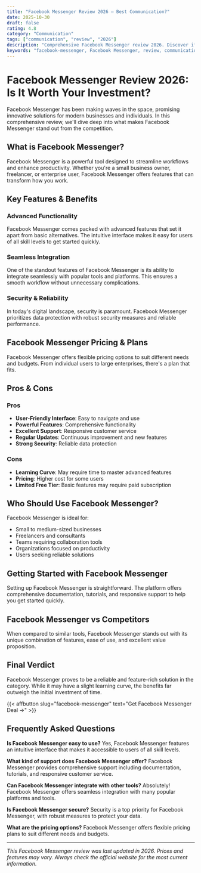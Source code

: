 ```yaml
---
title: "Facebook Messenger Review 2026 – Best Communication?"
date: 2025-10-30
draft: false
rating: 4.8
category: "Communication"
tags: ["communication", "review", "2026"]
description: "Comprehensive Facebook Messenger review 2026. Discover if this  tool is the best choice for your needs."
keywords: "facebook-messenger, Facebook Messenger, review, communication, 2026, best communication"
---
```


# Facebook Messenger Review 2026: Is It Worth Your Investment?

Facebook Messenger has been making waves in the  space, promising innovative solutions for modern businesses and individuals. In this comprehensive review, we'll dive deep into what makes Facebook Messenger stand out from the competition.

## What is Facebook Messenger?

Facebook Messenger is a powerful  tool designed to streamline workflows and enhance productivity. Whether you're a small business owner, freelancer, or enterprise user, Facebook Messenger offers features that can transform how you work.

## Key Features & Benefits

### Advanced Functionality
Facebook Messenger comes packed with advanced features that set it apart from basic alternatives. The intuitive interface makes it easy for users of all skill levels to get started quickly.

### Seamless Integration
One of the standout features of Facebook Messenger is its ability to integrate seamlessly with popular tools and platforms. This ensures a smooth workflow without unnecessary complications.

### Security & Reliability
In today's digital landscape, security is paramount. Facebook Messenger prioritizes data protection with robust security measures and reliable performance.

## Facebook Messenger Pricing & Plans

Facebook Messenger offers flexible pricing options to suit different needs and budgets. From individual users to large enterprises, there's a plan that fits.

## Pros & Cons

### Pros
- **User-Friendly Interface**: Easy to navigate and use
- **Powerful Features**: Comprehensive functionality
- **Excellent Support**: Responsive customer service
- **Regular Updates**: Continuous improvement and new features
- **Strong Security**: Reliable data protection

### Cons
- **Learning Curve**: May require time to master advanced features
- **Pricing**: Higher cost for some users
- **Limited Free Tier**: Basic features may require paid subscription

## Who Should Use Facebook Messenger?

Facebook Messenger is ideal for:
- Small to medium-sized businesses
- Freelancers and consultants
- Teams requiring collaboration tools
- Organizations focused on productivity
- Users seeking reliable  solutions

## Getting Started with Facebook Messenger

Setting up Facebook Messenger is straightforward. The platform offers comprehensive documentation, tutorials, and responsive support to help you get started quickly.

## Facebook Messenger vs Competitors

When compared to similar tools, Facebook Messenger stands out with its unique combination of features, ease of use, and excellent value proposition.

## Final Verdict

Facebook Messenger proves to be a reliable and feature-rich solution in the  category. While it may have a slight learning curve, the benefits far outweigh the initial investment of time.

{{< affbutton slug="facebook-messenger" text="Get Facebook Messenger Deal →" >}}

## Frequently Asked Questions

**Is Facebook Messenger easy to use?**
Yes, Facebook Messenger features an intuitive interface that makes it accessible to users of all skill levels.

**What kind of support does Facebook Messenger offer?**
Facebook Messenger provides comprehensive support including documentation, tutorials, and responsive customer service.

**Can Facebook Messenger integrate with other tools?**
Absolutely! Facebook Messenger offers seamless integration with many popular platforms and tools.

**Is Facebook Messenger secure?**
Security is a top priority for Facebook Messenger, with robust measures to protect your data.

**What are the pricing options?**
Facebook Messenger offers flexible pricing plans to suit different needs and budgets.

---

*This Facebook Messenger review was last updated in 2026. Prices and features may vary. Always check the official website for the most current information.*
